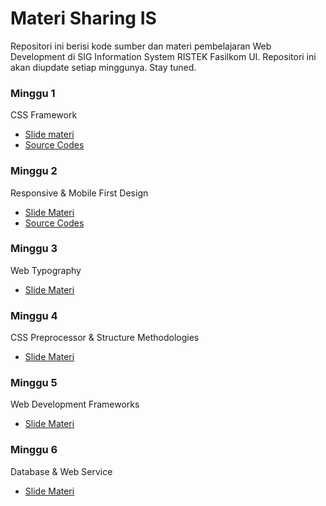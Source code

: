 Materi Sharing IS
======

Repositori ini berisi kode sumber dan materi pembelajaran Web Development di SIG Information System RISTEK Fasilkom UI. Repositori ini akan diupdate setiap minggunya. Stay tuned.

### Minggu 1
CSS Framework

- [Slide materi](http://goo.gl/F8dbjd)
- [Source Codes](https://github.com/RistekFasilkomUI/WebDev/tree/master/Week%201)

### Minggu 2
Responsive & Mobile First Design

- [Slide Materi](http://goo.gl/w7Czhz)
- [Source Codes](https://github.com/RistekFasilkomUI/WebDev/tree/master/Week%202)

### Minggu 3
Web Typography

- [Slide Materi](http://goo.gl/ZEyDXh)

### Minggu 4
CSS Preprocessor & Structure Methodologies

- [Slide Materi](http://goo.gl/t6LCrR)

### Minggu 5
Web Development Frameworks

- [Slide Materi](http://goo.gl/l7fw2l)

### Minggu 6
Database & Web Service

- [Slide Materi](http://goo.gl/YRHKgM)
